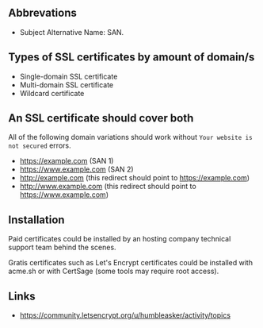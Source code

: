 ## Abbrevations

* Subject Alternative Name: SAN.

## Types of SSL certificates by amount of domain/s

* Single-domain SSL certificate
* Multi-domain SSL certificate
* Wildcard certificate

##  An SSL certificate should cover both 

All of the following domain variations should work without `Your website is not secured` errors.

* https://example.com (SAN 1)
* https://www.example.com (SAN 2)
* http://example.com (this redirect should point to https://example.com)
* http://www.example.com (this redirect should point to https://www.example.com)

## Installation

Paid certificates could be installed by an hosting company technical support team behind the scenes.

Gratis certificates such as Let's Encrypt certificates could be installed with acme.sh or with CertSage (some tools may require root access).

## Links

* https://community.letsencrypt.org/u/humbleasker/activity/topics
